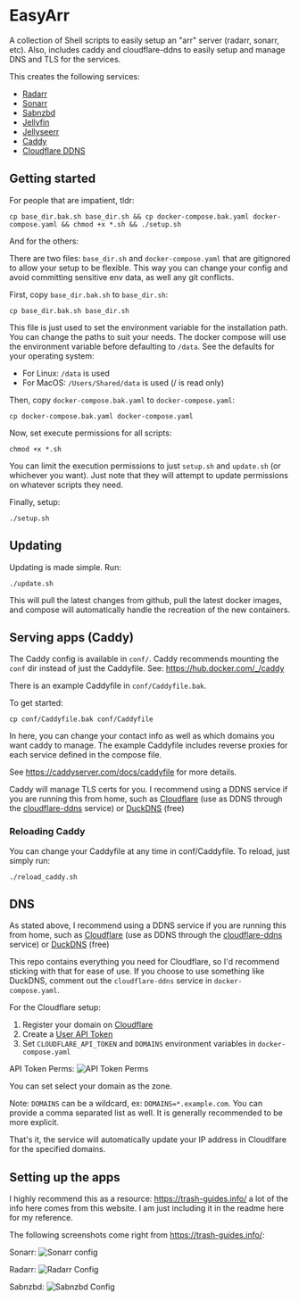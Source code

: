 # EasyArr
A collection of Shell scripts to easily setup an "arr" server (radarr, sonarr, etc). Also, includes caddy and cloudflare-ddns to easily setup and manage DNS and TLS for the services.

This creates the following services:

 - [Radarr](https://github.com/Radarr/Radarr)
 - [Sonarr](https://github.com/Sonarr/Sonarr)
 - [Sabnzbd](https://github.com/sabnzbd/sabnzbd)
 - [Jellyfin](https://github.com/jellyfin/jellyfin)
 - [Jellyseerr](https://github.com/Fallenbagel/jellyseerr)
 - [Caddy](https://github.com/caddyserver/caddy)
 - [Cloudflare DDNS](https://github.com/favonia/cloudflare-ddns)

## Getting started

For people that are impatient, tldr:

    cp base_dir.bak.sh base_dir.sh && cp docker-compose.bak.yaml docker-compose.yaml && chmod +x *.sh && ./setup.sh

And for the others:

There are two files: `base_dir.sh` and `docker-compose.yaml` that are gitignored to allow your setup to be flexible. This way you can change your config and avoid committing sensitive env data, as well any git conflicts.

First, copy `base_dir.bak.sh` to `base_dir.sh`:

    cp base_dir.bak.sh base_dir.sh
This file is just used to set the environment variable for the installation path. You can change the paths to suit your needs. The docker compose will use the environment variable before defaulting to `/data`. See the defaults for your operating system:

 - For Linux: `/data` is used
 - For MacOS: `/Users/Shared/data` is used (/ is read only)

Then, copy `docker-compose.bak.yaml` to `docker-compose.yaml`:

    cp docker-compose.bak.yaml docker-compose.yaml

Now, set execute permissions for all scripts:

    chmod +x *.sh

You can limit the execution permissions to just `setup.sh` and `update.sh` (or whichever you want). Just note that they will attempt to update permissions on whatever scripts they need.

Finally, setup:

    ./setup.sh

## Updating

Updating is made simple. Run:

    ./update.sh

This will pull the latest changes from github, pull the latest docker images, and compose will automatically handle the recreation of the new containers. 

## Serving apps (Caddy)

The Caddy config is available in `conf/`. Caddy recommends mounting the `conf` dir instead of just the Caddyfile. See: https://hub.docker.com/_/caddy

There is an example Caddyfile in `conf/Caddyfile.bak`.

To get started:

    cp conf/Caddyfile.bak conf/Caddyfile

In here, you can change your contact info as well as which domains you want caddy to manage. The example Caddyfile includes reverse proxies for each service defined in the compose file.

See https://caddyserver.com/docs/caddyfile for more details.

Caddy will manage TLS certs for you. I recommend using a DDNS service if you are running this from home, such as [Cloudflare](https://www.cloudflare.com/) (use as DDNS through the [cloudflare-ddns](https://github.com/favonia/cloudflare-ddns) service) or [DuckDNS](https://www.duckdns.org/) (free)

### Reloading Caddy

You can change your Caddyfile at any time in conf/Caddyfile. To reload, just simply run:

    ./reload_caddy.sh

## DNS

As stated above, I recommend using a DDNS service if you are running this from home, such as [Cloudflare](https://www.cloudflare.com/) (use as DDNS through the [cloudflare-ddns](https://github.com/favonia/cloudflare-ddns) service) or [DuckDNS](https://www.duckdns.org/) (free)

This repo contains everything you need for Cloudflare, so I'd recommend sticking with that for ease of use. If you choose to use something like DuckDNS, comment out the `cloudflare-ddns` service in `docker-compose.yaml`.

For the Cloudflare setup:

 1. Register your domain on [Cloudflare](https://www.cloudflare.com/) 
 2. Create a [User API Token](https://dash.cloudflare.com/profile/api-tokens)
 3. Set `CLOUDFLARE_API_TOKEN` and `DOMAINS` environment variables in `docker-compose.yaml`

API Token Perms:
![API Token Perms](https://i.imgur.com/TncmYl3.png)

You can set select your domain as the zone. 

Note: `DOMAINS` can be a wildcard, ex: `DOMAINS=*.example.com`. You can provide a comma separated list as well. It is generally recommended to be more explicit. 

That's it, the service will automatically update your IP address in Cloudlfare for the specified domains.

## Setting up the apps

I highly recommend this as a resource: https://trash-guides.info/ a lot of the info here comes from this website. I am just including it in the readme here for my reference.

The following screenshots come right from https://trash-guides.info/:

Sonarr:
![Sonarr config](https://imgur.com/38ZUZHy.png)

Radarr:
![Radarr Config](https://imgur.com/STvDHhM.png)

Sabnzbd:
![Sabnzbd Config](https://imgur.com/5rDoiWm.png)

